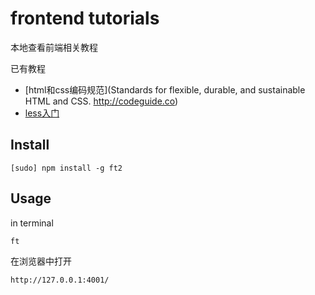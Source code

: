 # frontend tutorials

本地查看前端相关教程

已有教程

- [html和css编码规范](Standards for flexible, durable, and sustainable HTML and CSS. http://codeguide.co)
- [less入门](http://www.1024i.com/demo/less/)

## Install 

    [sudo] npm install -g ft2
  
## Usage

in terminal 

```
ft
```

在浏览器中打开

```
http://127.0.0.1:4001/
```